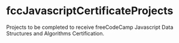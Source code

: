 # fccJavascriptCertificateProjects
Projects to be completed to receive freeCodeCamp Javascript Data Structures and Algorithms Certification.
